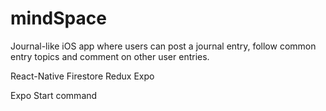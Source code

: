 # mindSpace
Journal-like iOS app where users can post a journal entry, follow common entry topics and comment on other user entries. 

React-Native
Firestore
Redux
Expo

Expo Start command
